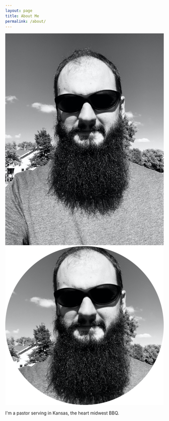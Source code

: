 ```yaml
---
layout: page
title: About Me
permalink: /about/
---
```


![The BBQ Rev](/assets/the-bbq-rev.jpg)
![The BBQ Rev](/assets/the-bbq-rev-round.png)

I'm a pastor serving in Kansas, the heart midwest BBQ.
